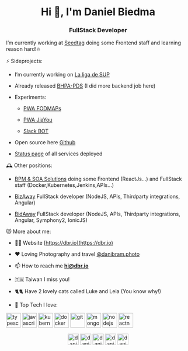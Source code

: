 <h1 align="center">Hi 👋, I'm Daniel Biedma</h1>
<h3 align="center">FullStack Developer</h3>

I’m currently working at [Seedtag](https://www.seedtag.com/es/) doing some Frontend staff and learning reason hard!🔥

⚡ Sideprojects:

-   I’m currently working on [La liga de SUP](https://www.laligadesup.es/)

-   Already released [BHPA-PDS](https://bhpa-pds.com/) (I did more backend job here)

-   Experiments:

    -   [PWA FODMAPs](https://fodmaps.dbr.io)

    -   [PWA JiaYou](https://jiayou.dbr.io)

    -   [Slack BOT](https://sb.dbr.io/)

-   Open source here [Github](https://github.com/danibram?tab=repositories)

-  [Status page](https://ping.dbr.io/) of all services deployed

🕰️ Other positions:

- [BPM & SOA Solutions](https://www.bpmsoasolutions.com/) doing some Frontend (ReactJs...) and FullStack staff (Docker,Kubernetes,Jenkins,APIs...)

- [BizAway](https://www.bizaway.com/) FullStack developer (NodeJS, APIs, Thirdparty integrations, Angular)

- [BidAway](https://www.bidaway.com/) FullStack developer (NodeJS, APIs, Thirdparty integrations, Angular, Symphony2, IonicJS)

😻 More about me:

-   👨‍💻  Website [https://dbr.io](https://dbr.io)

-   ❤️  Loving Photography and travel [@danibram.photo](https://instagram.com/danibram.photo)

-   📫  How to reach me **hi@dbr.io**

-   🇹🇼  Taiwan I miss you!

-   🐈🐈  Have 2 lovely cats called Luke and Leia (You know why!)

-   🔭  Top Tech I love:

<p align="left">
<img src="https://devicons.github.io/devicon/devicon.git/icons/typescript/typescript-original.svg" alt="typescript" width="40" height="40"/>
<img src="https://devicons.github.io/devicon/devicon.git/icons/javascript/javascript-original.svg" alt="javascript" width="40" height="40"/>
<img src="https://www.vectorlogo.zone/logos/kubernetes/kubernetes-icon.svg" alt="kubernetes" width="40" height="40"/>
<img src="https://devicons.github.io/devicon/devicon.git/icons/docker/docker-original-wordmark.svg" alt="docker" width="40" height="40"/>
<img src="https://www.vectorlogo.zone/logos/git-scm/git-scm-icon.svg" alt="git" width="40" height="40"/>
<img src="https://devicons.github.io/devicon/devicon.git/icons/mongodb/mongodb-original-wordmark.svg" alt="mongodb" width="40" height="40"/>
<img src="https://devicons.github.io/devicon/devicon.git/icons/nodejs/nodejs-original-wordmark.svg" alt="nodejs" width="40" height="40"/>
<img src="https://reactnative.dev/img/header_logo.svg" alt="reactnative" width="40" height="40"/>
</p>
<p align="center">
<a href="https://dbr.io" target="blank">
<img align="center" src="https://www.dbr.io/public/img/dbr.png" alt="danielbiedma" height="30" width="30" /></a>
<a href="https://linkedin.com/in/danielbiedma" target="blank">
<img align="center" src="https://cdn.jsdelivr.net/npm/simple-icons@3.0.1/icons/linkedin.svg" alt="danielbiedma" height="30" width="30" /></a>
<a href="https://fb.com/danibram" target="blank">
<img align="center" src="https://cdn.jsdelivr.net/npm/simple-icons@3.0.1/icons/facebook.svg" alt="danibram" height="30" width="30" /></a>
<a href="https://instagram.com/danibram.photo" target="blank">
<img align="center" src="https://cdn.jsdelivr.net/npm/simple-icons@3.0.1/icons/instagram.svg" alt="danibram.photo" height="30" width="30" /></a>
<a href="https://www.youtube.com/c/danibram" target="blank">
<img align="center" src="https://cdn.jsdelivr.net/npm/simple-icons@3.0.1/icons/youtube.svg" alt="danibram" height="30" width="30" /></a>
</p>

